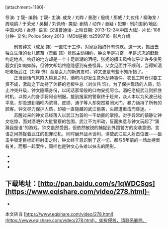 \[attachment=1180\]-

导演: 丁晟-
编剧: 丁晟-
主演: 成龙 / 刘烨 / 景甜 / 殷桃 / 那威 / 刘仪伟 / 柳海龙 / 周晓鸥 / 于荣光 / 吴樾 / 刘佩琦-
类型: 剧情 / 动作 / 悬疑 / 犯罪-
制片国家/地区: 中国大陆 / 香港-
语言: 汉语普通话-
上映日期: 2013-12-24(中国大陆)-
片长: 108分钟-
又名: Police Story 2013-
IMDb链接: tt2599716-
影片介绍:

　　刑警钟文（成龙 饰）一直忙于工作，对家庭始终怀有愧疚。这一天，搬出去独立生活的女儿苗苗（景甜 饰）竟然主动相约，钟文半是兴奋，半是忐忑的赶赴约定地点。约好的地方却是一个十足新潮的酒吧，张扬的搏击风格似乎让许多俊男靓女们如痴如醉，但钟文却始终隐隐感到有些怪异。父女见面并不顺利，当得知酒吧老板武江（刘烨 饰）竟是女儿的新男友时，钟文更是有些不知所措了。-
　　正当谈话气氛陷入尴尬之时，酒吧内却发生意外劫持事件。农民工阿仓讨要工资不成，激动之下劫持了欠薪的老板牛总（刘仪伟 饰）。为了保护现场的人质，防止冲突升级，钟文隐瞒身份，以闲话家常般的口吻安抚阿仓。酒吧老板武江则抓住时机，以惊人的身手将阿仓制服。接到报案的警察终于赶来，众人本以为风波已经平息，却没想到酒吧内滨哥、皮颂、涛子等人却突然紧闭大门，暴力劫持了所有的顾客。钟文尽力保护人质，却被一直隐藏的武江偷袭，头部遭重击而昏迷。-
　　苏醒过来的钟文已经落入以武江为首的一干劫匪的掌控。对手异常的镇静让钟文吃惊，面对酒吧外大批警察的包围，武江不为所动，反而执意与钟文玩起了“猜猜我是谁”的游戏。钟文虽然受困，但依然敏锐的捕捉到外围警方的突袭意图，言语之间捕捉着武江的犯罪动机，同时展开战术谈判，诱使武江进入射击位置——狙击手锁定目标即将射击之时，钟文终于意识到了这一切，都与5年前的一场劫持案有关。而那一起案件，同样也是钟文心头难以抹去的阴影。

-
-
-
下载地址：[http://pan.baidu.com/s/1qWDCSgs](https://www.eqishare.com/video/278.html)-
-

-

本文转自 [https://www.eqishare.com/video/278.html](https://www.eqishare.com/video/278.html)，如有侵权，请联系删除。